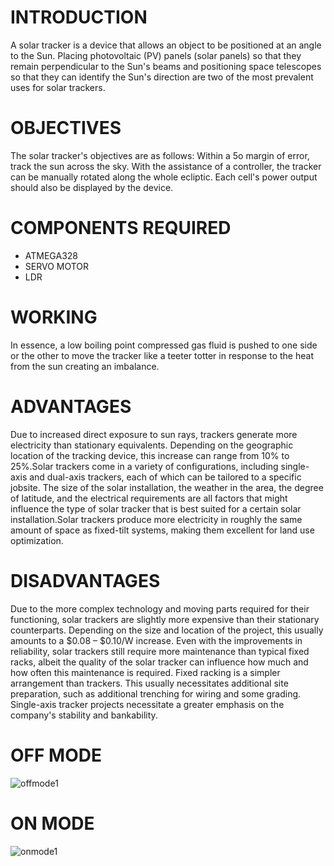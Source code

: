 # INTRODUCTION
 A solar tracker is a device that allows an object to be positioned at an angle to the Sun. Placing photovoltaic (PV) panels (solar panels) so that they remain perpendicular to the Sun's beams and positioning space telescopes so that they can identify the Sun's direction are two of the most prevalent uses for solar trackers.

# OBJECTIVES
 The solar tracker's objectives are as follows: Within a 5o margin of error, track the sun across the sky. With the assistance of a controller, the tracker can be manually rotated along the whole ecliptic. Each cell's power output should also be displayed by the device.
 
# COMPONENTS REQUIRED
 * ATMEGA328
 * SERVO MOTOR
 * LDR

# WORKING
 In essence, a low boiling point compressed gas fluid is pushed to one side or the other to move the tracker like a teeter totter in response to the heat from the sun creating an imbalance.
 
# ADVANTAGES
  Due to increased direct exposure to sun rays, trackers generate more electricity than stationary equivalents. Depending on the geographic location of the tracking device, this increase can range from 10% to 25%.Solar trackers come in a variety of configurations, including single-axis and dual-axis trackers, each of which can be tailored to a specific jobsite. The size of the solar installation, the weather in the area, the degree of latitude, and the electrical requirements are all factors that might influence the type of solar tracker that is best suited for a certain solar installation.Solar trackers produce more electricity in roughly the same amount of space as fixed-tilt systems, making them excellent for land use optimization.
  
# DISADVANTAGES
  Due to the more complex technology and moving parts required for their functioning, solar trackers are slightly more expensive than their stationary counterparts. Depending on the size and location of the project, this usually amounts to a $0.08 – $0.10/W increase.
Even with the improvements in reliability, solar trackers still require more maintenance than typical fixed racks, albeit the quality of the solar tracker can influence how much and how often this maintenance is required.
Fixed racking is a simpler arrangement than trackers. This usually necessitates additional site preparation, such as additional trenching for wiring and some grading.
Single-axis tracker projects necessitate a greater emphasis on the company's stability and bankability.

# OFF MODE
![offmode1](https://user-images.githubusercontent.com/63336586/164703990-c69537f7-2fab-4ed5-998d-806ce09797f8.png)

# ON MODE
![onmode1](https://user-images.githubusercontent.com/63336586/164704098-e4d93d2b-10b5-476d-843b-8a2cb2fdcb54.png)



